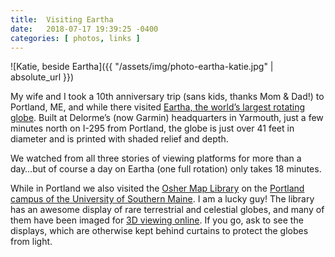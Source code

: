 ```yaml
---
title:  Visiting Eartha
date:   2018-07-17 19:39:25 -0400
categories: [ photos, links ]
---
```


![Katie, beside Eartha]({{ "/assets/img/photo-eartha-katie.jpg" | absolute_url }})

My wife and I took a 10th anniversary trip (sans kids, thanks Mom & Dad!) to Portland, ME, and while there visited [Eartha, the world’s largest rotating globe](https://www.roadsideamerica.com/story/10408). Built at Delorme’s (now Garmin) headquarters in Yarmouth, just a few minutes north on I-295 from Portland, the globe is just over 41 feet in diameter and is printed with shaded relief and depth.

We watched from all three stories of viewing platforms for more than a day…but of course a day on Eartha (one full rotation) only takes 18 minutes.

While in Portland we also visited the [Osher Map Library](http://oshermaps.org) on the [Portland campus of the University of Southern Maine](https://usm.maine.edu/portland). I am a lucky guy! The library has an awesome display of rare terrestrial and celestial globes, and many of them have been imaged for [3D viewing online](http://oshermaps.org/special-map-exhibits/3d-globes-at-the-osher-map-library-and-smith-center-for-cartographic-education). If you go, ask to see the displays, which are otherwise kept behind curtains to protect the globes from light.
